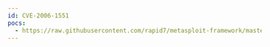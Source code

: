 ```yaml
---
id: CVE-2006-1551
pocs:
  - https://raw.githubusercontent.com/rapid7/metasploit-framework/master/modules/exploits/unix/webapp/pajax_remote_exec.rb
---
```


